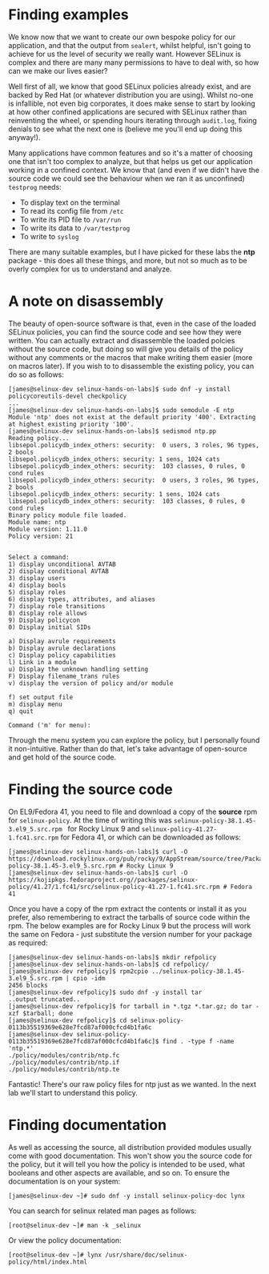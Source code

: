 # Finding examples

We know now that we want to create our own bespoke policy for our application, and that the output from `sealert`, whilst helpful, isn't going to achieve for us the level of security we really want. However SELinux is complex and there are many many permissions to have to deal with, so how can we make our lives easier?

Well first of all, we know that good SELinux policies already exist, and are backed by Red Hat (or whatever distribution you are using). Whilst no-one is infallible, not even big corporates, it does make sense to start by looking at how other confined applications are secured with SELinux rather than reinventing the wheel, or spending hours iterating through `audit.log`, fixing denials to see what the next one is (believe me you'll end up doing this anyway!).

Many applications have common features and so it's a matter of choosing one that isn't too complex to analyze, but that helps us get our application working in a confined context. We know that (and even if we didn't have the source code we could see the behaviour when we ran it as unconfined) `testprog` needs:

* To display text on the terminal
* To read its config file from `/etc`
* To write its PID file to `/var/run`
* To write its data to `/var/testprog`
* To write to `syslog`

There are many suitable examples, but I have picked for these labs the **ntp** package - this does all these things, and more, but not so much as to be overly complex for us to understand and analyze.

# A note on disassembly

The beauty of open-source software is that, even in the case of the loaded SELinux policies, you can find the source code and see how they were written. You can actually extract and disassemble the loaded polcies without the source code, but doing so will give you details of the policy without any comments or the macros that make writing them easier (more on macros later). If you wish to to disassemble the existing policy, you can do so as follows:

```
[james@selinux-dev selinux-hands-on-labs]$ sudo dnf -y install policycoreutils-devel checkpolicy
...
[james@selinux-dev selinux-hands-on-labs]$ sudo semodule -E ntp
Module 'ntp' does not exist at the default priority '400'. Extracting at highest existing priority '100'.
[james@selinux-dev selinux-hands-on-labs]$ sedismod ntp.pp
Reading policy...
libsepol.policydb_index_others: security:  0 users, 3 roles, 96 types, 2 bools
libsepol.policydb_index_others: security: 1 sens, 1024 cats
libsepol.policydb_index_others: security:  103 classes, 0 rules, 0 cond rules
libsepol.policydb_index_others: security:  0 users, 3 roles, 96 types, 2 bools
libsepol.policydb_index_others: security: 1 sens, 1024 cats
libsepol.policydb_index_others: security:  103 classes, 0 rules, 0 cond rules
Binary policy module file loaded.
Module name: ntp
Module version: 1.11.0
Policy version: 21


Select a command:
1) display unconditional AVTAB
2) display conditional AVTAB
3) display users
4) display bools
5) display roles
6) display types, attributes, and aliases
7) display role transitions
8) display role allows
9) Display policycon
0) Display initial SIDs

a) Display avrule requirements
b) Display avrule declarations
c) Display policy capabilities
l) Link in a module
u) Display the unknown handling setting
F) Display filename_trans rules
v) display the version of policy and/or module

f) set output file
m) display menu
q) quit

Command ('m' for menu):  
```

Through the menu system you can explore the policy, but I personally found it non-intuitive. Rather than do that, let's take advantage of open-source and get hold of the source code.

# Finding the source code

On EL9/Fedora 41, you need to file and download a copy of the **source** rpm for `selinux-policy`. At the time of writing this was `selinux-policy-38.1.45-3.el9_5.src.rpm ` for Rocky Linux 9 and `selinux-policy-41.27-1.fc41.src.rpm` for Fedora 41, or  which can be downloaded as follows:

```
[james@selinux-dev selinux-hands-on-labs]$ curl -O https://download.rockylinux.org/pub/rocky/9/AppStream/source/tree/Packages/s/selinux-policy-38.1.45-3.el9_5.src.rpm # Rocky Linux 9
[james@selinux-dev selinux-hands-on-labs]$ curl -O https://kojipkgs.fedoraproject.org//packages/selinux-policy/41.27/1.fc41/src/selinux-policy-41.27-1.fc41.src.rpm # Fedora 41
```

Once you have a copy of the rpm extract the contents or install it as you prefer, also remembering to extract the tarballs of source code within the rpm. The below examples are for Rocky Linux 9 but the process will work the same on Fedora - just substitute the version number for your package as required:

```
[james@selinux-dev selinux-hands-on-labs]$ mkdir refpolicy
[james@selinux-dev selinux-hands-on-labs]$ cd refpolicy/
[james@selinux-dev refpolicy]$ rpm2cpio ../selinux-policy-38.1.45-3.el9_5.src.rpm | cpio -idm
2456 blocks
[james@selinux-dev refpolicy]$ sudo dnf -y install tar
..output truncated..
[james@selinux-dev refpolicy]$ for tarball in *.tgz *.tar.gz; do tar -xzf $tarball; done
[james@selinux-dev refpolicy]$ cd selinux-policy-0113b35519369e628e7fcd87af000cfcd4b1fa6c
[james@selinux-dev selinux-policy-0113b35519369e628e7fcd87af000cfcd4b1fa6c]$ find . -type f -name 'ntp.*'
./policy/modules/contrib/ntp.fc
./policy/modules/contrib/ntp.if
./policy/modules/contrib/ntp.te
```

Fantastic! There's our raw policy files for ntp just as we wanted. In the next lab we'll start to understand this policy.

# Finding documentation

As well as accessing the source, all distribution provided modules usually come with good documentation. This won't show you the source code for the policy, but it will tell you how the policy is intended to be used, what booleans and other aspects are available, and so on. To ensure the documentation is on your system:

```
[james@selinux-dev ~]# sudo dnf -y install selinux-policy-doc lynx
```

You can search for selinux related man pages as follows:

```
[root@selinux-dev ~]# man -k _selinux
```

Or view the policy documentation:

```
[root@selinux-dev ~]# lynx /usr/share/doc/selinux-policy/html/index.html
```
